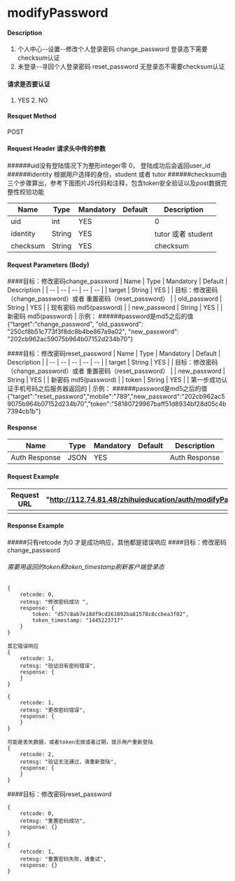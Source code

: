 # modifyPassword 
#### Description
1. 个人中心--设置--修改个人登录密码   change_password  登录态下需要checksum认证
2. 未登录--寻回个人登录密码  reset_password 无登录态不需要checksum认证


#### 请求是否要认证
1. YES  2. NO

#### Resquet Method
POST


#### Request Header 请求头中传的参数
######uid没有登陆情况下为整形integer零 0， 登陆成功后会返回user_id
######identity 根据用户选择的身份，student 或者 tutor
######checksum由三个步骤算出，参考下面图片JS代码和注释，包含token安全验证以及post数据完整性校验功能

| Name | Type | Mandatory | Default | Description |
| -- | -- | -- | -- | -- |
| uid | int | YES |  | 0 |
| identity    | String | YES |  | tutor 或者 student|
| checksum    | String | YES |  | checksum|


#### Request Parameters (Body)

####目标：修改密码change_password
| Name | Type | Mandatory | Default | Description |
| -- | -- | -- | -- | -- |
| target    | String | YES |  | 目标：修改密码（change_password）或者 重置密码（reset_password） |
| old_password    | String | YES |  | 现有密码 md5(password) |
| new_password    | String | YES |  | 新密码 md5(password) |
示例： 
######password是md5之后的值
{"target":"change_password", "old_password": "250cf8b51c773f3f8dc8b4be867a9a02", "new_password": "202cb962ac59075b964b07152d234b70"}


####目标：修改密码reset_password
| Name | Type | Mandatory | Default | Description |
| -- | -- | -- | -- | -- |
| target    | String | YES |  | 目标：修改密码（change_password）或者 重置密码（reset_password） |
| new_password    | String | YES |  | 新密码 md5(password) |
| token    | String | YES |  | 第一步成功认证手机号码之后服务器返回的 |
示例： 
######password是md5之后的值
{"target":"reset_password","mobile":"789","new_password":"202cb962ac59075b964b07152d234b70","token":"58180729967baff51d8934bf28d05c4b7394cb1b"}

#### Response
| Name | Type | Mandatory | Default | Description |
| -- | -- | -- | -- | -- |
| Auth Response | JSON | YES| | Auth Response |


#### Request Example

|Request URL | "http://112.74.81.48/zhihuieducation/auth/modifyPassword" |
| --| -- |
| | |

#### Response Example


#####只有retcode 为0 才是成功响应，其他都是错误响应
####目标：修改密码change_password
###### 需要用返回的token和token_timestamp刷新客户端登录态
```
{
    retcode: 0, 
    retmsg: "修改密码成功 ",
    response: {
        token: "d57c8ab7e18df9cd261892ba81578c8ccbea3f02",
        token_timestamp: "1445223717"
    }
}

其它错误响应
{
    retcode: 1, 
    retmsg: "验证旧有密码错误",
    response: {
    }
}

{
    retcode: 1, 
    retmsg: "更改密码错误",
    response: {
    }
}

可能是丢失数据，或者token无效或者过期，提示用户重新登陆
{
    retcode: 2, 
    retmsg: "验证无法通过，请重新登陆",
    response: {
    }
}
```


####目标：修改密码reset_password
```
{
    retcode: 0, 
    retmsg: "重置密码成功",
    response: {}
}

{
    retcode: 1, 
    retmsg: "重置密码失败，请重试",
    response: {}
}
```



```



